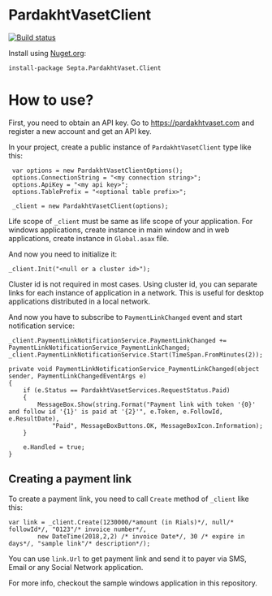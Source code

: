 # PardakhtVasetClient
[![Build status](https://ci.appveyor.com/api/projects/status/h4ow4efs3f6j2buk?svg=true)](https://ci.appveyor.com/project/Jalalx/pardakhtvasetclient)

Install using [Nuget.org](https://www.nuget.org/packages/Septa.PardakhtVaset.Client):

    install-package Septa.PardakhtVaset.Client


# How to use?

First, you need to obtain an API key. Go to https://pardakhtvaset.com and register a new account and get an API key.

In your project, create a public instance of `PardakhtVasetClient` type like this:

     var options = new PardakhtVasetClientOptions();
     options.ConnectionString = "<my connection string>";
     options.ApiKey = "<my api key>";
     options.TablePrefix = "<optional table prefix>";

     _client = new PardakhtVasetClient(options);

Life scope of `_client` must be same as life scope of your application. For windows applications, create instance in main window and in web applications, create instance in `Global.asax` file.

And now you need to initialize it:

    _client.Init("<null or a cluster id>");
    
Cluster id is not required in most cases. Using cluster id, you can separate links for each instance of application in a network. This is useful for desktop applications distributed in a local network.

And now you have to subscribe to `PaymentLinkChanged` event and start notification service:

    _client.PaymentLinkNotificationService.PaymentLinkChanged += PaymentLinkNotificationService_PaymentLinkChanged;
    _client.PaymentLinkNotificationService.Start(TimeSpan.FromMinutes(2));
    
    private void PaymentLinkNotificationService_PaymentLinkChanged(object sender, PaymentLinkChangedEventArgs e)
    {
        if (e.Status == PardakhtVasetServices.RequestStatus.Paid)
        {
            MessageBox.Show(string.Format("Payment link with token '{0}' and follow id '{1}' is paid at '{2}'", e.Token, e.FollowId, e.ResultDate),
                "Paid", MessageBoxButtons.OK, MessageBoxIcon.Information);
        }

        e.Handled = true;
    }
    
## Creating a payment link
To create a payment link, you need to call `Create` method of `_client` like this:

    var link = _client.Create(1230000/*amount (in Rials)*/, null/* followId*/, "0123"/* invoice number*/,
            new DateTime(2018,2,2) /* invoice Date*/, 30 /* expire in days*/, "sample link"/* description*/);
        
You can use `link.Url` to get payment link and send it to payer via SMS, Email or any Social Network application.

For more info, checkout the sample windows application in this repository.
